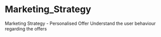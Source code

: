 # Marketing_Strategy
Marketing Strategy - Personalised Offer Understand the user behaviour regarding the offers
